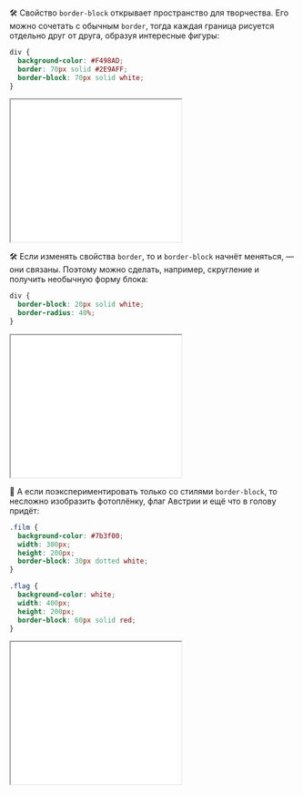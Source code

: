 🛠 Свойство `border-block` открывает пространство для творчества. Его можно сочетать с обычным `border`, тогда каждая граница рисуется отдельно друг от друга, образуя интересные фигуры:

```css
div {
  background-color: #F498AD;
  border: 70px solid #2E9AFF;
  border-block: 70px solid white;
}
```

<iframe title="Пирамида из рамок" src="../demos/border-pyramid/" height="250"></iframe>

🛠 Если изменять свойства `border`, то и `border-block` начнёт меняться, — они связаны. Поэтому можно сделать, например, скругление и получить необычную форму блока:

```css
div {
  border-block: 20px solid white;
  border-radius: 40%;
}
```

<iframe title="Скругление рамок" src="../demos/border-rounding/" height="250"></iframe>

🎨 А если поэкспериментировать только со стилями `border-block`, то несложно изобразить фотоплёнку, флаг Австрии и ещё что в голову придёт:

```css
.film {
  background-color: #7b3f00;
  width: 300px;
  height: 200px;
  border-block: 30px dotted white;
}

.flag {
  background-color: white;
  width: 400px;
  height: 200px;
  border-block: 60px solid red;
}
```

<iframe title="Изображение фотоплёнки и флага с помощью рамок" src="../demos/border-film-and-flag/" height="250"></iframe>
